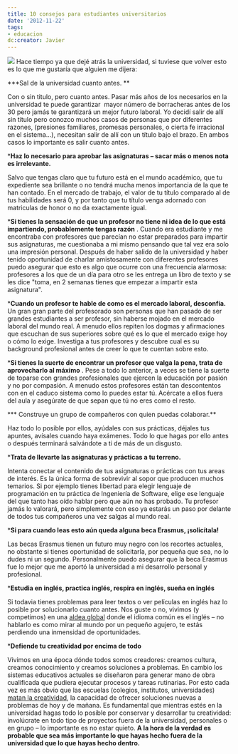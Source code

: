 ```yaml
---
title: 10 consejos para estudiantes universitarios
date: '2012-11-22'
tags:
- educacion
dc:creator: Javier
---
```


![](http://blog.diacode.com/wp-content/uploads/2012/11/blackboard.jpg)
Hace tiempo ya que dejé atrás la universidad, si tuviese que volver esto es lo que me gustaría que alguien me dijera:

***Sal de la universidad cuanto antes. **

Con o sin titulo, pero cuanto antes. Pasar más años de los necesarios en la universidad te puede garantizar  mayor número de borracheras antes de los 30 pero jamás te garantizará un mejor futuro laboral. Yo decidí salir de allí sin título pero conozco muchos casos de personas que por diferentes razones, (presiones familiares, promesas personales, o cierta fe irracional en el sistema...), necesitan salir de allí con un título bajo el brazo. En ambos casos lo importante es salir cuanto antes.
<!--more-->
	
***Haz lo necesario para aprobar las asignaturas – sacar más o menos nota es irrelevante.**

Salvo que tengas claro que tu futuro está en el mundo académico, que tu expediente sea brillante o no tendrá mucha menos importancia de la que te han contado. En el mercado de trabajo, el valor de tu título comparado al de tus habilidades será 0, y por tanto que tu título venga adornado con matriculas de honor o no da exactamente igual.

	
***Si tienes la sensación de que un profesor no tiene ni idea de lo que está impartiendo, probablemente tengas razón**
.
Cuando era estudiante y me encontraba con profesores que parecían no estar preparados para impartir sus asignaturas, me cuestionaba a mi mismo pensando que tal vez era solo una impresión personal. Después de haber salido de la universidad y haber tenido oportunidad de charlar amistosamente con diferentes profesores puedo asegurar que esto es algo que ocurre con una frecuencia alarmosa: profesores a los que de un día para otro se les entrega un libro de texto y se les dice "toma, en 2 semanas tienes que empezar a impartir esta asignatura".

	
***Cuando un profesor te hable de como es el mercado laboral, desconfía.**
Un gran gran parte del profesorado son personas que han pasado de ser grandes estudiantes a ser profesor, sin haberse mojado en el mercado laboral del mundo real. A menudo ellos repiten los dogmas y afirmaciones que escuchan de sus superiores sobre qué es lo que el mercado exige hoy o cómo lo exige. Investiga a tus profesores y descubre cual es su background profesional antes de creer lo que te cuentan sobre esto.

	
***Si tienes la suerte de encontrar un profesor que valga la pena, trata de aprovecharlo al máximo**
.
Pese a todo lo anterior, a veces se tiene la suerte de toparse con grandes profesionales que ejercen la educación por pasión y no por compasión. A menudo estos profesores están tan descontentos con en el caduco sistema como lo puedes estar tú. Acércate a ellos fuera del aula y asegúrate de que sepan que tú no eres como el resto.

	
*** Construye un grupo de compañeros con quien puedas colaborar.**

Haz todo lo posible por ellos, ayúdales con sus prácticas, déjales tus apuntes, avísales cuando haya exámenes. Todo lo que hagas por ello antes o después terminará salvándote a ti de más de un disgusto.

	
***Trata de llevarte las asignaturas y prácticas a tu terreno.**

Intenta conectar el contenido de tus asignaturas o prácticas con tus areas de interés. Es la única forma de sobrevivir al sopor que producen muchos temarios. Si por ejemplo tienes libertad para elegir lenguaje de programación en tu práctica de Ingeniería de Software, elige ese lenguaje del que tanto has oído hablar pero que aún no has probado. Tu profesor jamás lo valorará, pero simplemente con eso ya estarás un paso por delante de todos tus compañeros una vez salgas al mundo real.

	
***Si para cuando leas esto aún queda alguna beca Erasmus, ¡solicítala!**

Las becas Erasmus tienen un futuro muy negro con los recortes actuales, no obstante si tienes oportunidad de solicitarla, por pequeña que sea, no lo dudes ni un segundo. Personalmente puedo asegurar que la beca Erasmus fue lo mejor que me aportó la universidad a mi desarrollo personal y profesional.

	
***Estudia en inglés, practica inglés, respira en inglés, sueña en inglés**

Si todavia tienes problemas para leer textos o ver películas en inglés haz lo posible por solucionarlo cuanto antes. Nos guste o no, vivimos (y competimos) en una 
[aldea global](http://blog.diacode.com/compitiendo-en-la-aldea-global) donde el idioma común es el inglés – no hablarlo es como mirar al mundo por un pequeño agujero, te estás perdiendo una inmensidad de oportunidades.

	
***Defiende tu creatividad por encima de todo**

Vivimos en una época dónde todos somos creadores: creamos cultura, creamos conocimiento y creamos soluciones a problemas. En cambio los sistemas educativos actuales se diseñaron para generar mano de obra cualificada que pudiera ejecutar procesos y tareas rutinarias. Por esto cada vez es más obvio que las escuelas (colegios, institutos, universidades) 
[matan la creatividad](http://www.youtube.com/watch?v=nPB-41q97zg), la capacidad de ofrecer soluciones nuevas a problemas de hoy y de mañana. Es fundamental que mientras estés en la universidad hagas todo lo posible por conservar y desarrollar tu creatividad: involúcrate en todo tipo de proyectos fuera de la universidad, personales o en grupo – lo importante es no estar quieto. 
**A la hora de la verdad es probable que sea más importante lo que hayas hecho fuera de la universidad que lo que hayas hecho dentro.**
